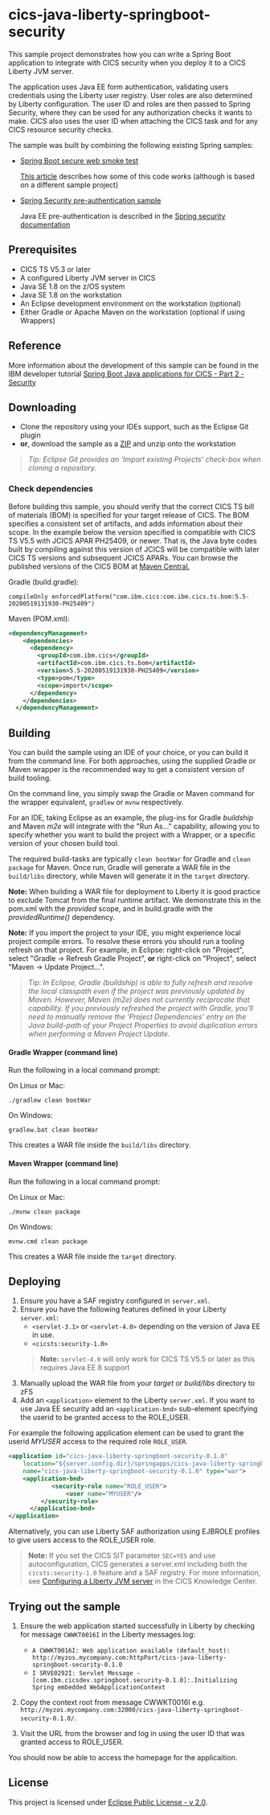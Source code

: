 # cics-java-liberty-springboot-security

This sample project demonstrates how you can write a Spring Boot application to integrate with CICS security when you deploy it to a CICS Liberty JVM server.       

The application uses Java EE form authentication, validating users credentials using the Liberty user registry. 
User roles are also determined by Liberty configuration. The user ID and roles are then passed to Spring Security, where they can be used for any authorization checks it wants to make. 
CICS also uses the user ID when attaching the CICS task and for any CICS resource security checks. 

The sample was built by combining the following existing Spring samples:
- [Spring Boot secure web smoke test](https://github.com/spring-projects/spring-boot/tree/master/spring-boot-tests/spring-boot-smoke-tests/spring-boot-smoke-test-web-secure)  
  
  [This article](https://spring.io/guides/gs/securing-web/) describes how some of this code works (although is based on a different sample project)
- [Spring Security pre-authentication sample](https://github.com/spring-projects/spring-security/tree/master/samples/javaconfig/preauth)

  Java EE pre-authentication is described in the [Spring security documentation](https://docs.spring.io/spring-security/site/docs/5.2.0.RELEASE/reference/html/jc-authentication.html#java-ee-container-authentication)


## Prerequisites

  - CICS TS V5.3 or later
  - A configured Liberty JVM server in CICS
  - Java SE 1.8 on the z/OS system
  - Java SE 1.8 on the workstation
  - An Eclipse development environment on the workstation (optional)
  - Either Gradle or Apache Maven on the workstation (optional if using Wrappers)

## Reference

More information about the development of this sample can be found in the IBM developer tutorial [Spring Boot Java applications for CICS - Part 2 - Security](https://developer.ibm.com/components/ibmz/tutorials/spring-boot-java-applications-for-cics-part-2-security/)

## Downloading

- Clone the repository using your IDEs support, such as the Eclipse Git plugin
- **or**, download the sample as a [ZIP](https://github.com/cicsdev/cics-java-liberty-springboot-security/archive/master.zip) and unzip onto the workstation

>*Tip: Eclipse Git provides an 'Import existing Projects' check-box when cloning a repository.*


### Check dependencies
 
Before building this sample, you should verify that the correct CICS TS bill of materials (BOM) is specified for your target release of CICS. 
The BOM specifies a consistent set of artifacts, and adds information about their scope. In the example below the version specified is compatible with CICS TS V5.5 with JCICS APAR PH25409, or newer. 
That is, the Java byte codes built by compiling against this version of JCICS will be compatible with later CICS TS versions and subsequent JCICS APARs. 
You can browse the published versions of the CICS BOM at [Maven Central.](https://mvnrepository.com/artifact/com.ibm.cics/com.ibm.cics.ts.bom)
 
Gradle (build.gradle): 

`compileOnly enforcedPlatform("com.ibm.cics:com.ibm.cics.ts.bom:5.5-20200519131930-PH25409")`

Maven (POM.xml):

``` xml    
<dependencyManagement>
    <dependencies>
      <dependency>
        <groupId>com.ibm.cics</groupId>
        <artifactId>com.ibm.cics.ts.bom</artifactId>
        <version>5.5-20200519131930-PH25409</version>
        <type>pom</type>
        <scope>import</scope>
      </dependency>
    </dependencies>
  </dependencyManagement>
  ```

## Building 

You can build the sample using an IDE of your choice, or you can build it from the command line. For both approaches, using the supplied Gradle or Maven wrapper is the recommended way to get a consistent version of build tooling. 

On the command line, you simply swap the Gradle or Maven command for the wrapper equivalent, `gradlew` or `mvnw` respectively.
  
For an IDE, taking Eclipse as an example, the plug-ins for Gradle *buildship* and Maven *m2e* will integrate with the "Run As..." capability, allowing you to specify whether you want to build the project with a Wrapper, or a specific version of your chosen build tool.

The required build-tasks are typically `clean bootWar` for Gradle and `clean package` for Maven. Once run, Gradle will generate a WAR file in the `build/libs` directory, while Maven will generate it in the `target` directory.

**Note:** When building a WAR file for deployment to Liberty it is good practice to exclude Tomcat from the final runtime artifact. We demonstrate this in the pom.xml with the *provided* scope, and in build.gradle with the *providedRuntime()* dependency.

**Note:** If you import the project to your IDE, you might experience local project compile errors. To resolve these errors you should run a tooling refresh on that project. For example, in Eclipse: right-click on "Project", select "Gradle -> Refresh Gradle Project", **or** right-click on "Project", select "Maven -> Update Project...".

>Tip: *In Eclipse, Gradle (buildship) is able to fully refresh and resolve the local classpath even if the project was previously updated by Maven. However, Maven (m2e) does not currently reciprocate that capability. If you previously refreshed the project with Gradle, you'll need to manually remove the 'Project Dependencies' entry on the Java build-path of your Project Properties to avoid duplication errors when performing a Maven Project Update.*  

#### Gradle Wrapper (command line)

Run the following in a local command prompt:

On Linux or Mac:

```shell
./gradlew clean bootWar
```
On Windows:

```shell
gradlew.bat clean bootWar
```

This creates a WAR file inside the `build/libs` directory.

#### Maven Wrapper (command line)


Run the following in a local command prompt:

On Linux or Mac:

```shell
./mvnw clean package
```

On Windows:

```shell
mvnw.cmd clean package
```

This creates a WAR file inside the `target` directory.



## Deploying

1. Ensure you have a SAF registry configured in `server.xml`.    
1. Ensure you have the following features defined in your Liberty `server.xml`:           
    - `<servlet-3.1>` or `<servlet-4.0>` depending on the version of Java EE in use.  
    - `<cicsts:security-1.0>`        
    > **Note:** `servlet-4.0` will only work for CICS TS V5.5 or later as this requires Java EE 8 support    
1. Manually upload the WAR file from your *target* or *build/libs* directory to zFS 
1. Add an `<application>` element to the Liberty `server.xml`. If you want to use Java EE security add an `<application-bnd>` sub-element specifying the userid to be granted access to the ROLE_USER. 

For example the following application element can be used to grant the userid *MYUSER* access to the required role `ROLE_USER`.
 
``` XML
<application id="cics-java-liberty-springboot-security-0.1.0"  
    location="${server.config.dir}/springapps/cics-java-liberty-springboot-security-0.1.0.war"  
    name="cics-java-liberty-springboot-security-0.1.0" type="war">
    <application-bnd>
            <security-role name="ROLE_USER">
                <user name="MYUSER"/>
         </security-role>
      </application-bnd> 
</application>
```

Alternatively, you can use Liberty SAF authorization using EJBROLE profiles to give users access to the ROLE_USER role. 


> **Note:** If you set the CICS SIT parameter `SEC=YES` and use autoconfiguration, CICS generates a server.xml including both the `cicsts:security-1.0` feature and a SAF registry. For more information, see [Configuring a Liberty JVM server](https://www.ibm.com/support/knowledgecenter/en/SSGMCP_5.5.0/configuring/java/config_jvmserver_liberty.html) in the CICS Knowledge Center.
       
## Trying out the sample

1. Ensure the web application started successfully in Liberty by checking for message `CWWKT0016I` in the Liberty messages.log:
    - `A CWWKT0016I: Web application available (default_host): http://myzos.mycompany.com:httpPort/cics-java-liberty-springboot-security-0.1.0`
    - `I SRVE0292I: Servlet Message - [com.ibm.cicsdev.springboot.security-0.1.0]:.Initializing Spring embedded WebApplicationContext`

2. Copy the context root from message CWWKT0016I e.g. `http://myzos.mycompany.com:32000/cics-java-liberty-springboot-security-0.1.0/`. 

3. Visit the URL from the browser and log in using the user ID that was granted access to ROLE_USER.

You should now be able to access the homepage for the applicaition.

## License
This project is licensed under [Eclipse Public License - v 2.0](LICENSE). 

